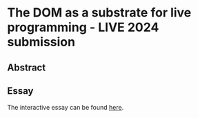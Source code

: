 # The DOM as a substrate for live programming - LIVE 2024 submission

## Abstract

## Essay

The interactive essay can be found [here](https://live-dom.netlify.app).
